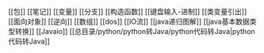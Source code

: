 [[包]]
[[笔记]]
[[变量]]
[[分支]]
[[构造函数]]
[[键盘输入-进制]]
[[类变量引出]]
[[面向对象]]
[[逆向]]
[[数组]]
[[dos]]
[[IO流]]
[[java递归图解]]
[[java基本数据类型转换]]
[[Javaio]]
[[总目录/python/python转Java/python代码转Java|python代码转Java]]
